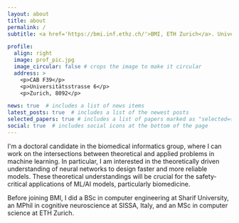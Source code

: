 ```yaml
---
layout: about
title: about
permalink: /
subtitle: <a href='https://bmi.inf.ethz.ch/'>BMI, ETH Zurich</a>. Universitätsstrasse 6, 8092 Zurich. 

profile:
  align: right
  image: prof_pic.jpg
  image_circular: false # crops the image to make it circular
  address: >
    <p>CAB F39</p>
    <p>Universitätsstrasse 6</p>
    <p>Zurich, 8092</p>

news: true  # includes a list of news items
latest_posts: true  # includes a list of the newest posts
selected_papers: true # includes a list of papers marked as "selected={true}"
social: true  # includes social icons at the bottom of the page
---
```


I'm a doctoral candidate in the biomedical informatics group, where I can work on the intersections between theoretical and applied problems in machine learning. In particular, I am interested in the theoretically driven understanding of neural networks to design faster and more reliable models. These theoretical understandings will be crucial for the safety-critical applications of ML/AI models, particularly biomedicine.


Before joining BMI, I did a BSc in computer engineering at Sharif University, an MPhil in cognitive neuroscience at SISSA, Italy, and an MSc in computer science at ETH Zurich.
